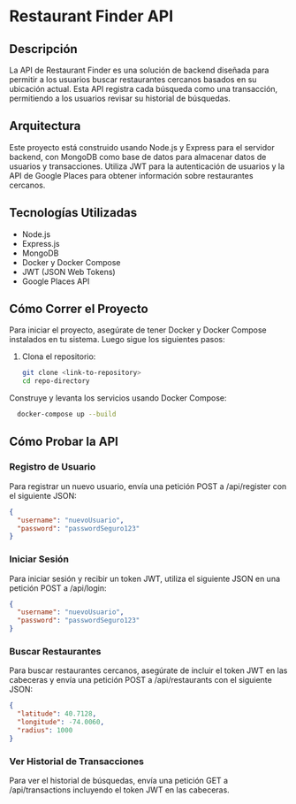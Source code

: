 # Restaurant Finder API

## Descripción
La API de Restaurant Finder es una solución de backend diseñada para permitir a los usuarios buscar restaurantes cercanos basados en su ubicación actual. Esta API registra cada búsqueda como una transacción, permitiendo a los usuarios revisar su historial de búsquedas.

## Arquitectura
Este proyecto está construido usando Node.js y Express para el servidor backend, con MongoDB como base de datos para almacenar datos de usuarios y transacciones. Utiliza JWT para la autenticación de usuarios y la API de Google Places para obtener información sobre restaurantes cercanos.

## Tecnologías Utilizadas
- Node.js
- Express.js
- MongoDB
- Docker y Docker Compose
- JWT (JSON Web Tokens)
- Google Places API

## Cómo Correr el Proyecto
Para iniciar el proyecto, asegúrate de tener Docker y Docker Compose instalados en tu sistema. Luego sigue los siguientes pasos:

1. Clona el repositorio:
   ```bash
   git clone <link-to-repository>
   cd repo-directory
Construye y levanta los servicios usando Docker Compose:
```bash
  docker-compose up --build
```
## Cómo Probar la API
### Registro de Usuario
Para registrar un nuevo usuario, envía una petición POST a /api/register con el siguiente JSON:

```json
{
  "username": "nuevoUsuario",
  "password": "passwordSeguro123"
}
```
### Iniciar Sesión
Para iniciar sesión y recibir un token JWT, utiliza el siguiente JSON en una petición POST a /api/login:

```json
{
  "username": "nuevoUsuario",
  "password": "passwordSeguro123"
}
```
### Buscar Restaurantes
Para buscar restaurantes cercanos, asegúrate de incluir el token JWT en las cabeceras y envía una petición POST a /api/restaurants con el siguiente JSON:

```json
{
  "latitude": 40.7128,
  "longitude": -74.0060,
  "radius": 1000
}
```
### Ver Historial de Transacciones
Para ver el historial de búsquedas, envía una petición GET a /api/transactions incluyendo el token JWT en las cabeceras.
